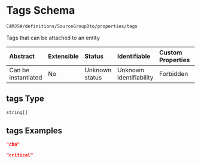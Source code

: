 # Tags Schema

```txt
C4MJS#/definitions/SourceGroupDto/properties/tags
```

Tags that can be attached to an entity

| Abstract            | Extensible | Status         | Identifiable            | Custom Properties | Additional Properties | Access Restrictions | Defined In                                                                            |
| :------------------ | :--------- | :------------- | :---------------------- | :---------------- | :-------------------- | :------------------ | :------------------------------------------------------------------------------------ |
| Can be instantiated | No         | Unknown status | Unknown identifiability | Forbidden         | Allowed               | none                | [source-workspace.schema.json\*](source-workspace.schema.json "open original schema") |

## tags Type

`string[]`

## tags Examples

```json
"cba"
```

```json
"critical"
```
